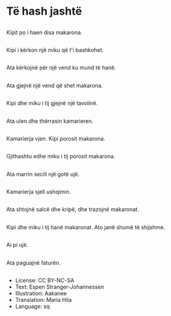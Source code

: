 # Të hash jashtë

##
Kipit po i haen disa makarona.

##
Kipi i kërkon një miku që t'i bashkohet.

##
Ata kërkojnë për një vend ku mund të hanë.

##
Ata gjejnë një vend që shet makarona.

##
Kipi dhe miku i tij gjejnë një tavolinë.

##
Ata ulen dhe thërrasin kamarieren.

##
Kamarierja vjen. Kipi porosit makarona.

##
Gjithashtu edhe miku i tij porosit makarona.

##
Ata marrin secili një gotë ujë.

##
Kamarierja sjell ushqimin.

##
Ata shtojnë salcë dhe kripë, dhe trazojnë makaronat.

##
Kipi dhe miku i tij hanë makaronat. Ato janë shumë të shijshme.

##
Ai pi ujë.

##
Ata paguajnë faturën.

##
* License: CC BY-NC-SA
* Text: Espen Stranger-Johannessen
* Illustration: Aakanee
* Translation: Maria Hila
* Language: sq
